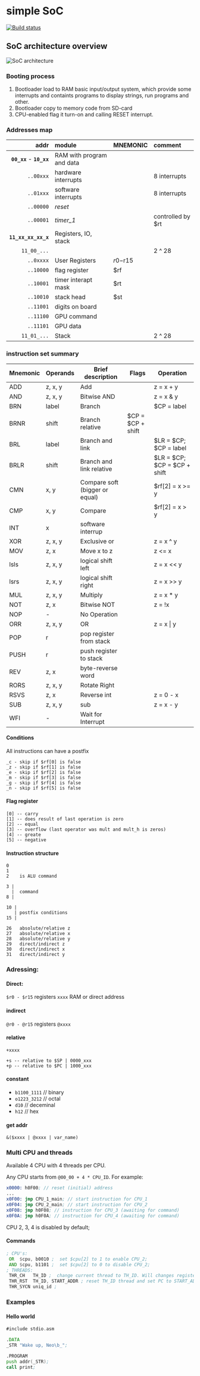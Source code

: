 # simple SoC
[![Build status](https://api.travis-ci.org/Corey-Maler/simple_SoC.svg)](https://travis-ci.org/Corey-Maler/simple_SoC)

## SoC architecture overview

![SoC architecture](https://rawgithub.com/Corey-Maler/simple_SoC/master/docs/soc.svg)

### Booting process
1. Bootloader load to RAM basic input/output system, which provide some interrupts and containts programs to display strings, run programs and other.
2. Bootloader copy to memory code from SD-card
3. CPU-enabled flag it turn-on and calling RESET interrupt.

### Addresses map

|   addr     | module          | MNEMONIC | comment |
|        ---:|:---             | :--- | :--- |
| **`00_xx`** - **`10_xx`** | RAM with program and data        | | |
| `..00xxx` |  hardware interrupts | | 8 interrupts |
| `..01xxx` | software interrupts | | 8 interrupts |
| `..00000` | *reset* | | |
| `..00001` | *timer_1* | | controlled by $rt |
| **`11_xx_xx_xx_x`** | Registers, IO, stack   | | |
| `11_00_...`| | | 2 ^ 28 |
| `..0xxxx`  | User Registers  | $r0-$r15 | |
| `..10000`  | flag register   | $rf | |
| `..10001`  | timer interapt mask   | $rt | |
| `..10010`  | stack head | $st | |
| `..11001`  | digits on board | | |
| `..11100`  | GPU command     | | |
| `..11101`  | GPU data        | | |
| `11_01_...` | Stack | | 2 ^ 28|

### instruction set summary

| Mnemonic | Operands | Brief description | Flags | Operation |
| --- | --- | --- | --- | --- |
| ADD | z, x, y |  Add |  | z = x + y  |      |
| AND | z, x, y | Bitwise AND |  | z = x & y |
| BRN | label | Branch | | $CP = label |
| BRNR | shift | Branch relative | $CP = $CP + shift |
| BRL | label | Branch and link | | $LR = $CP; $CP = label |
| BRLR | shift | Branch and link relative | | $LR = $CP; $CP = $CP + shift |
| CMN | x, y | Compare soft (bigger or equal)| | $rf[2] = x >= y |
| CMP | x, y | Compare  |  | $rf[2] = x > y |
| INT | x | software interrup |  |  |
| XOR | z, x, y | Exclusive or | | z = x ^ y |
| MOV | z, x | Move x to z | | z <= x |
| lsls | z, x, y | logical shift left | | z = x << y |
| lsrs | z, x, y | logical shift right | | z = x >> y |
| MUL | z, x, y | Multiply | | z = x * y |
| NOT | z, x | Bitwise NOT | | z = !x |
| NOP | - | No Operation | | |
| ORR | z, x, y | OR | | z = x \| y |
| POP | r | pop register from stack | | |
| PUSH| r | push register to stack | | |
| REV | z, x | byte-reverse word | | |
| RORS | z, x, y | Rotate Right | | |
| RSVS | z, x | Reverse int | | z = 0 - x |
| SUB | z, x, y | sub | | z = x - y |
| WFI | - | Wait for Interrupt | | |

#### Conditions
All instructions can have a postfix

```
_c - skip if $rf[0] is false
_z - skip if $rf[1] is false
_e - skip if $rf[2] is false
_m - skip if $rf[3] is false
_g - skip if $rf[4] is false
_n - skip if $rf[5] is false
```

#### Flag register
```
[0] -- carry
[1] -- does result of last operation is zero
[2] -- equal
[3] -- overflow (last operator was mult and mult_h is zeros)
[4] -- greate
[5] -- negative
```

#### Instruction structure

```
0
1
2    is ALU command

3 |
  |  command
8 |

10 |
   | postfix conditions
15 |   

26   absolute/relative z
27   absolute/relative x
28   absolute/relative y 
29   direct/indirect z
30   direct/indirect x
31   direct/indirect y
```

### Adressing:
#### Direct:
`$r0 - $r15` registers
`xxxx` RAM or direct address

#### indirect
`@r0 - @r15` registers
`@xxxx`

#### relative
`+xxxx`

```
+s -- relative to $SP | 0000_xxx
+p -- relative to $PC | 1000_xxx
```

#### constant
* `b1100_1111` // binary
* `o1223_3212` // octal
* `d10` // deceminal
* `h12` // hex

#### get addr
`&($xxxx | @xxxx | var_name)`


### Multi CPU and threads
Available 4 CPU with 4 threads per CPU.

Any CPU starts from `@00_00 + 4 * CPU_ID`. For example:
``` asm
x0000: h0F00; // reset (initial) address
...
x0F00: jmp CPU_1_main; // start instruction for CPU_1
x0F04: jmp CPU_2_main; // start instruction for CPU_2
x0F08: jmp h0F08; // instruction for CPU_3 (awaiting for command)
x0F0A: jmp h0F0A; // instruction for CPU_4 (awaiting for command)
```

CPU 2, 3, 4 is disabled by default;

#### Commands
``` asm
; CPU's:
 OR  $cpu, b0010 ;  set $cpu[2] to 1 to enable CPU_2;
 AND $cpu, b1101 ;  set $cpu[2] to 0 to disable CPU_2;
; THREADS:
 THR_CH   TH_ID ;  change current thread to TH_ID. Will changes registes and stack pointer bank.
 THR_RST  TH_ID, START_ADDR ; reset TH_ID thread and set PC to START_ADDR and start thread
 THR_SYCN uniq_id ; 
```

### Examples
#### Hello world
``` asm
#include stdio.asm

.DATA
_STR "Wake up, Neo\b_";

.PROGRAM
push addr(_STR);
call print;
```
